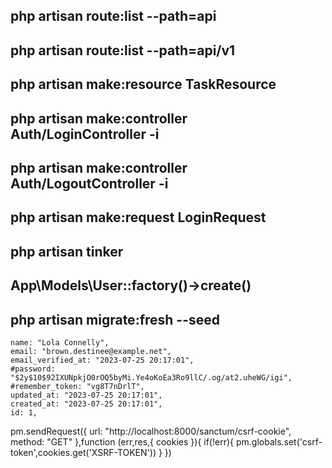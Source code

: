 ## php artisan route:list --path=api

## php artisan route:list --path=api/v1

## php artisan make:resource TaskResource

## php artisan make:controller Auth/LoginController -i

## php artisan make:controller Auth/LogoutController -i

## php artisan make:request LoginRequest

## php artisan tinker

## App\Models\User::factory()->create()

## php artisan migrate:fresh --seed

    name: "Lola Connelly",
    email: "brown.destinee@example.net",
    email_verified_at: "2023-07-25 20:17:01",
    #password: "$2y$10$92IXUNpkjO0rOQ5byMi.Ye4oKoEa3Ro9llC/.og/at2.uheWG/igi",
    #remember_token: "vg8T7nDrlT",
    updated_at: "2023-07-25 20:17:01",
    created_at: "2023-07-25 20:17:01",
    id: 1,

pm.sendRequest({
url: "http://localhost:8000/sanctum/csrf-cookie",
method: "GET"
},function (err,res,{ cookies }){
if(!err){
pm.globals.set('csrf-token',cookies.get('XSRF-TOKEN'))
}
})
